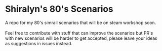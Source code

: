 # Shiralyn's 80's Scenarios
A repo for my 80's simrail scenarios that will be on steam workshop soon.<br><br>
Feel free to contribute with stuff that can improve the scenarios but PR's with new scenarios will be harder to get accepted, please leave your ideas as suggestions in issues instead.
